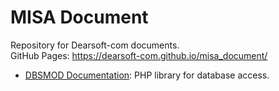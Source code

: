# MISA Document

Repository for Dearsoft-com documents.  
GitHub Pages: https://dearsoft-com.github.io/misa_document/

- [DBSMOD Documentation](./DBSMOD/Documentation.md): PHP library for database access.
